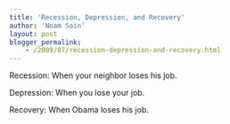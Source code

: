 ```yaml
---
title: 'Recession, Depression, and Recovery'
author: 'Noam Sain'
layout: post
blogger_permalink:
    - /2009/07/recession-depression-and-recovery.html
---
```


Recession: When your neighbor loses his job.  
  
Depression: When you lose your job.

Recovery: When Obama loses his job.